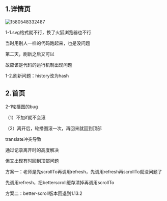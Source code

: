 ## 1.详情页

![1580548332487](C:\Users\10132\AppData\Roaming\Typora\typora-user-images\1580548332487.png)

1-1.svg格式就不行，换了火狐浏览器也不行

当时用别人一样的代码跑起来，也是没问题

第二天，刷新之后又可以

故应该是代码的运行机制出现问题



1-2.刷新问题：history改为hash



## 2.首页

2-1轮播图的bug

（1）不加if就不会滚

<swiper  ref="swiper" v-if="banners.length">

（2）离开后，轮播图滚一次，再回来就回到顶部

translate冲突导致

通过记录离开时的高度解决

但又出现有时回到顶部问题

方案一：老师是先scrollTo再调用refresh，先调用refresh再scrollTo就没问题了

先调用refresh，把betterscroll缓存清掉再调用scrollTo

方案二：better-scroll版本回退到1.13.2


